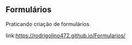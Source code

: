 ## Formulários

Praticando criação de formulários

link:<https://rodrigolino472.github.io/Formularios/>